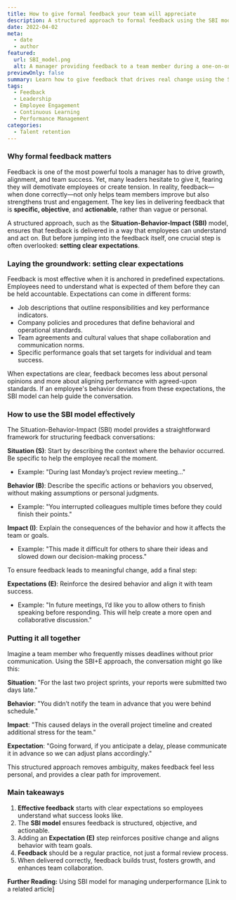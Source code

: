 ```yaml
---
title: How to give formal feedback your team will appreciate
description: A structured approach to formal feedback using the SBI model can help managers provide clear, constructive, and motivating feedback.
date: 2022-04-02
meta:
  - date
  - author
featured:
  url: SBI_model.png
  alt: A manager providing feedback to a team member during a one-on-one meeting
previewOnly: false
summary: Learn how to give feedback that drives real change using the Situation-Behavior-Impact (SBI) model and clear expectations.
tags:
  - Feedback
  - Leadership
  - Employee Engagement
  - Continuous Learning
  - Performance Management
categories:
  - Talent retention
---
```


### Why formal feedback matters

Feedback is one of the most powerful tools a manager has to drive growth, alignment, and team success. Yet, many leaders hesitate to give it, fearing they will demotivate employees or create tension. In reality, feedback—when done correctly—not only helps team members improve but also strengthens trust and engagement. The key lies in delivering feedback that is **specific, objective**, and **actionable**, rather than vague or personal.

A structured approach, such as the **Situation-Behavior-Impact (SBI)** model, ensures that feedback is delivered in a way that employees can understand and act on. But before jumping into the feedback itself, one crucial step is often overlooked: **setting clear expectations**.

### Laying the groundwork: setting clear expectations

Feedback is most effective when it is anchored in predefined expectations. Employees need to understand what is expected of them before they can be held accountable. Expectations can come in different forms:

- Job descriptions that outline responsibilities and key performance indicators.
- Company policies and procedures that define behavioral and operational standards.
- Team agreements and cultural values that shape collaboration and communication norms.
- Specific performance goals that set targets for individual and team success.

When expectations are clear, feedback becomes less about personal opinions and more about aligning performance with agreed-upon standards. If an employee's behavior deviates from these expectations, the SBI model can help guide the conversation.

### How to use the SBI model effectively

The Situation-Behavior-Impact (SBI) model provides a straightforward framework for structuring feedback conversations:

**Situation (S)**: Start by describing the context where the behavior occurred. Be specific to help the employee recall the moment.
  - Example: "During last Monday’s project review meeting…"

**Behavior (B)**: Describe the specific actions or behaviors you observed, without making assumptions or personal judgments.
  - Example: "You interrupted colleagues multiple times before they could finish their points."

**Impact (I)**: Explain the consequences of the behavior and how it affects the team or goals.
  - Example: "This made it difficult for others to share their ideas and slowed down our decision-making process."

To ensure feedback leads to meaningful change, add a final step:

**Expectations (E)**: Reinforce the desired behavior and align it with team success.
  - Example: "In future meetings, I’d like you to allow others to finish speaking before responding. This will help create a more open and collaborative discussion."

### Putting it all together

Imagine a team member who frequently misses deadlines without prior communication. Using the SBI+E approach, the conversation might go like this:

**Situation**: "For the last two project sprints, your reports were submitted two days late."

**Behavior**: "You didn’t notify the team in advance that you were behind schedule."

**Impact**: "This caused delays in the overall project timeline and created additional stress for the team."

**Expectation**: "Going forward, if you anticipate a delay, please communicate it in advance so we can adjust plans accordingly."

This structured approach removes ambiguity, makes feedback feel less personal, and provides a clear path for improvement.

### Main takeaways

1. **Effective feedback** starts with clear expectations so employees understand what success looks like.
2. The **SBI model** ensures feedback is structured, objective, and actionable.
3. Adding an **Expectation (E)** step reinforces positive change and aligns behavior with team goals.
4. **Feedback** should be a regular practice, not just a formal review process.
5. When delivered correctly, feedback builds trust, fosters growth, and enhances team collaboration.

**Further Reading:** Using SBI model for managing underperformance [Link to a related article]
